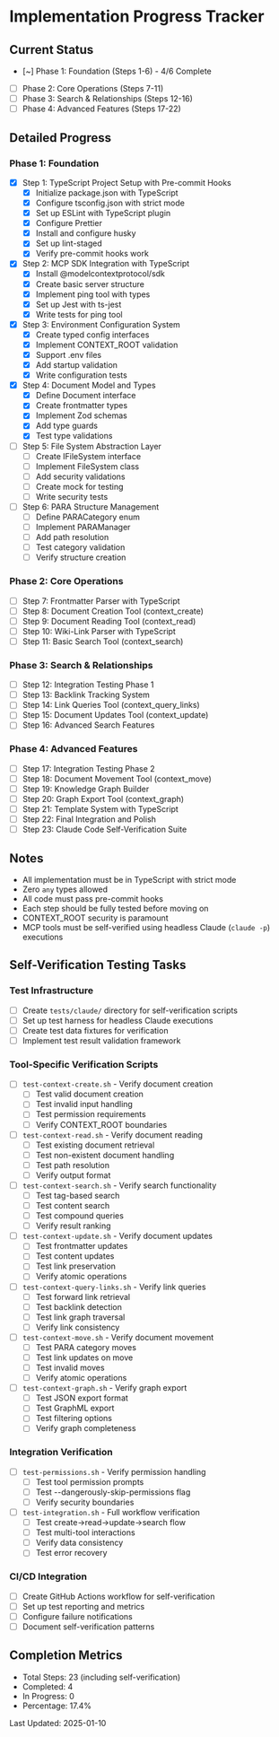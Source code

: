 # Implementation Progress Tracker

## Current Status

- [~] Phase 1: Foundation (Steps 1-6) - 4/6 Complete
- [ ] Phase 2: Core Operations (Steps 7-11)
- [ ] Phase 3: Search & Relationships (Steps 12-16)
- [ ] Phase 4: Advanced Features (Steps 17-22)

## Detailed Progress

### Phase 1: Foundation

- [x] Step 1: TypeScript Project Setup with Pre-commit Hooks
  - [x] Initialize package.json with TypeScript
  - [x] Configure tsconfig.json with strict mode
  - [x] Set up ESLint with TypeScript plugin
  - [x] Configure Prettier
  - [x] Install and configure husky
  - [x] Set up lint-staged
  - [x] Verify pre-commit hooks work
- [x] Step 2: MCP SDK Integration with TypeScript
  - [x] Install @modelcontextprotocol/sdk
  - [x] Create basic server structure
  - [x] Implement ping tool with types
  - [x] Set up Jest with ts-jest
  - [x] Write tests for ping tool
- [x] Step 3: Environment Configuration System
  - [x] Create typed config interfaces
  - [x] Implement CONTEXT_ROOT validation
  - [x] Support .env files
  - [x] Add startup validation
  - [x] Write configuration tests
- [x] Step 4: Document Model and Types
  - [x] Define Document interface
  - [x] Create frontmatter types
  - [x] Implement Zod schemas
  - [x] Add type guards
  - [x] Test type validations
- [ ] Step 5: File System Abstraction Layer
  - [ ] Create IFileSystem interface
  - [ ] Implement FileSystem class
  - [ ] Add security validations
  - [ ] Create mock for testing
  - [ ] Write security tests
- [ ] Step 6: PARA Structure Management
  - [ ] Define PARACategory enum
  - [ ] Implement PARAManager
  - [ ] Add path resolution
  - [ ] Test category validation
  - [ ] Verify structure creation

### Phase 2: Core Operations

- [ ] Step 7: Frontmatter Parser with TypeScript
- [ ] Step 8: Document Creation Tool (context_create)
- [ ] Step 9: Document Reading Tool (context_read)
- [ ] Step 10: Wiki-Link Parser with TypeScript
- [ ] Step 11: Basic Search Tool (context_search)

### Phase 3: Search & Relationships

- [ ] Step 12: Integration Testing Phase 1
- [ ] Step 13: Backlink Tracking System
- [ ] Step 14: Link Queries Tool (context_query_links)
- [ ] Step 15: Document Updates Tool (context_update)
- [ ] Step 16: Advanced Search Features

### Phase 4: Advanced Features

- [ ] Step 17: Integration Testing Phase 2
- [ ] Step 18: Document Movement Tool (context_move)
- [ ] Step 19: Knowledge Graph Builder
- [ ] Step 20: Graph Export Tool (context_graph)
- [ ] Step 21: Template System with TypeScript
- [ ] Step 22: Final Integration and Polish
- [ ] Step 23: Claude Code Self-Verification Suite

## Notes

- All implementation must be in TypeScript with strict mode
- Zero `any` types allowed
- All code must pass pre-commit hooks
- Each step should be fully tested before moving on
- CONTEXT_ROOT security is paramount
- MCP tools must be self-verified using headless Claude (`claude -p`) executions

## Self-Verification Testing Tasks

### Test Infrastructure

- [ ] Create `tests/claude/` directory for self-verification scripts
- [ ] Set up test harness for headless Claude executions
- [ ] Create test data fixtures for verification
- [ ] Implement test result validation framework

### Tool-Specific Verification Scripts

- [ ] `test-context-create.sh` - Verify document creation
  - [ ] Test valid document creation
  - [ ] Test invalid input handling
  - [ ] Test permission requirements
  - [ ] Verify CONTEXT_ROOT boundaries
- [ ] `test-context-read.sh` - Verify document reading
  - [ ] Test existing document retrieval
  - [ ] Test non-existent document handling
  - [ ] Test path resolution
  - [ ] Verify output format
- [ ] `test-context-search.sh` - Verify search functionality
  - [ ] Test tag-based search
  - [ ] Test content search
  - [ ] Test compound queries
  - [ ] Verify result ranking
- [ ] `test-context-update.sh` - Verify document updates
  - [ ] Test frontmatter updates
  - [ ] Test content updates
  - [ ] Test link preservation
  - [ ] Verify atomic operations
- [ ] `test-context-query-links.sh` - Verify link queries
  - [ ] Test forward link retrieval
  - [ ] Test backlink detection
  - [ ] Test link graph traversal
  - [ ] Verify link consistency
- [ ] `test-context-move.sh` - Verify document movement
  - [ ] Test PARA category moves
  - [ ] Test link updates on move
  - [ ] Test invalid moves
  - [ ] Verify atomic operations
- [ ] `test-context-graph.sh` - Verify graph export
  - [ ] Test JSON export format
  - [ ] Test GraphML export
  - [ ] Test filtering options
  - [ ] Verify graph completeness

### Integration Verification

- [ ] `test-permissions.sh` - Verify permission handling
  - [ ] Test tool permission prompts
  - [ ] Test --dangerously-skip-permissions flag
  - [ ] Verify security boundaries
- [ ] `test-integration.sh` - Full workflow verification
  - [ ] Test create->read->update->search flow
  - [ ] Test multi-tool interactions
  - [ ] Verify data consistency
  - [ ] Test error recovery

### CI/CD Integration

- [ ] Create GitHub Actions workflow for self-verification
- [ ] Set up test reporting and metrics
- [ ] Configure failure notifications
- [ ] Document self-verification patterns

## Completion Metrics

- Total Steps: 23 (including self-verification)
- Completed: 4
- In Progress: 0
- Percentage: 17.4%

Last Updated: 2025-01-10
